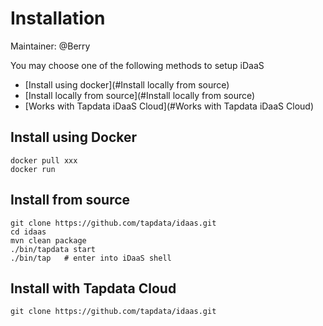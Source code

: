 # Installation

Maintainer: @Berry

You may choose one of the following methods to setup iDaaS

- [Install using docker](#Install locally from source)
- [Install locally from source](#Install locally from source)
- [Works with Tapdata iDaaS Cloud](#Works with Tapdata iDaaS Cloud)

## Install using Docker

	docker pull xxx
	docker run 

## Install from source

	git clone https://github.com/tapdata/idaas.git
	cd idaas
	mvn clean package
	./bin/tapdata start
	./bin/tap 	# enter into iDaaS shell
	

## Install with Tapdata Cloud

	git clone https://github.com/tapdata/idaas.git